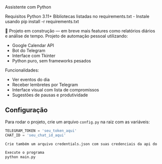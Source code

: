 Assistente com Python

Requisitos
Python 3.11+
Bibliotecas listadas no requirements.txt - Instale usando pip install -r requirements.txt

🔧 Projeto em construção — em breve mais features como relatórios diários e análise de tempo.
Projeto de automação pessoal utilizando:

- Google Calendar API
- Bot do Telegram
- Interface com Tkinter
- Python puro, sem frameworks pesados

Funcionalidades:
- Ver eventos do dia
- Receber lembretes por Telegram
- Interface visual com lista de compromissos
- Sugestões de pausas e produtividade

## Configuração
Para rodar o projeto, crie um arquivo `config.py` na raiz com as variáveis:

```python
TELEGRAM_TOKEN = 'seu_token_aqui'
CHAT_ID = 'seu_chat_id_aqui'

Crie também um arquivo credentials.json com suas credenciais da api do Google Calendar e apenas cole.

Execute o programa
python main.py


